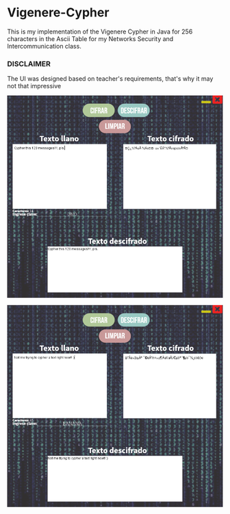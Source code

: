 # Vigenere-Cypher

This is my implementation of the Vigenere Cypher in Java for 256 characters in the Ascii Table for my Networks Security and Intercommunication class.

### DISCLAIMER ###
The UI was designed based on teacher's requirements, that's why it may not that impressive

![](pics/img1.PNG)

![](pics/img2.PNG)
